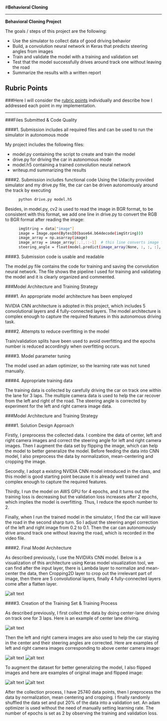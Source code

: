 #**Behavioral Cloning** 

---

**Behavioral Cloning Project**

The goals / steps of this project are the following:
* Use the simulator to collect data of good driving behavior
* Build, a convolution neural network in Keras that predicts steering angles from images
* Train and validate the model with a training and validation set
* Test that the model successfully drives around track one without leaving the road
* Summarize the results with a written report


[//]: # (Image References)

[image1]: ./images/model.png "Model Visualization"
[image2]: ./images/image_flip.png "Flipped Image"
[image3]: ./images/center.jpg "Center Camera Image"
[image4]: ./images/left.jpg "Left Camera Image"
[image5]: ./images/right.jpg "Recovery Image"

## Rubric Points
###Here I will consider the [rubric points](https://review.udacity.com/#!/rubrics/432/view) individually and describe how I addressed each point in my implementation.  

---
###Files Submitted & Code Quality

####1. Submission includes all required files and can be used to run the simulator in autonomous mode

My project includes the following files:
* model.py containing the script to create and train the model
* drive.py for driving the car in autonomous mode
* model.h5 containing a trained convolution neural network 
* writeup.md summarizing the results

####2. Submission includes functional code
Using the Udacity provided simulator and my drive.py file, the car can be driven autonomously around the track by executing 
```sh
      python drive.py model.h5 
```
Besides, in model.py, cv2 is used to read the image in BGR format, to be consistent with this format, we add one line in drive.py to convert the RGB to BGR format after reading the image:
```sh
      imgString = data["image"]
      image = Image.open(BytesIO(base64.b64decode(imgString)))
      image_array = np.asarray(image)
      image_array = image_array[:,:,::-1]  # this line converts image from RGB to BGR
      steering_angle = float(model.predict(image_array[None, :, :, :], batch_size=1))
```

####3. Submission code is usable and readable

The model.py file contains the code for training and saving the convolution neural network. The file shows the pipeline I used for training and validating the model and it is clearly organized and commented.

###Model Architecture and Training Strategy

####1. An appropriate model architecture has been employed

NVIDIA CNN architecture is adopted in this project, which includes 5 convolutional layers and 4 fully-connected layers. The model architecture is complex enough to capture the required features in this autonomous driving task. 

####2. Attempts to reduce overfitting in the model

Train/validation splits have been used to avoid overfitting and the epochs number is reduced accordingly when overfitting occurs. 

####3. Model parameter tuning

The model used an adam optimizer, so the learning rate was not tuned manually.

####4. Appropriate training data

The training data is collected by carefully driving the car on track one within the lane for 3 laps. The multiple camera data is used to help the car recover from the left and right of the road. The steering angle is corrected by experiment for the left and right camera image data. 

###Model Architecture and Training Strategy

####1. Solution Design Approach

Firstly, I preprocess the collected data. I combine the data of center, left and right camera images and correct the steering angle for left and right camera images. Then I augment the data set by flipping the image, which can help the model to better generalize the model. Before feeding the data into CNN model, I also preprocess the data by normalization, mean-centering and cropping the image. 

Secondly, I adopt a existing NVIDIA CNN model introduced in the class, and this model is good starting point because it is already well trained and complex enough to capture the required features. 

Thirdly, I run the model on AWS GPU for 4 epochs, and it turns out the training loss is decreasing but the validation loss increases after 2 epochs, which implies the model is overfitting. Thus, I reduce the epoch number to 2.

Finally, when I run the trained model in the simulator, I find the car will leave the road in the second sharp turn. So I adjust the steering angel correction of the left and right image from 0.2 to 0.1. Then the car can autonomously drive around track one without leaving the road, which is recorded in the video file. 

####2. Final Model Architecture

As described previously, I use the NVIDIA’s CNN model. Below is a visualization of this architecture using Keras model visualization tool, we can find after the input layer, there is Lambda layer to normalize and mean-center the data, then Cropping2D layer to crop out the irrelevant part of image, then there are 5 convolutional layers, finally 4 fully-connected layers come after a flatten layer. 

![alt text][image1]

####3. Creation of the Training Set & Training Process

As described previously, I first collect the data by doing center-lane driving on track one for 3 laps. Here is an example of center lane driving.

![alt text][image3]

Then the left and right camera images are also used to help the car staying in the center and their steering angles are corrected. Here are examples of left and right camera images corresponding to above center camera image:

![alt text][image4]
![alt text][image5]

To augment the dataset for better generalizing the model, I also flipped images and here are examples of original image and flipped image:

![alt text][image3]
![alt text][image2]

After the collection process, I have 25740 data points, then I preprocess the data by normalization, mean centering and cropping. I finally randomly shuffled the data set and put 20% of the data into a validation set. An adam optimizer is used without the need of manually setting learning rate. The number of epochs is set as 2 by observing the training and validation loss. 
